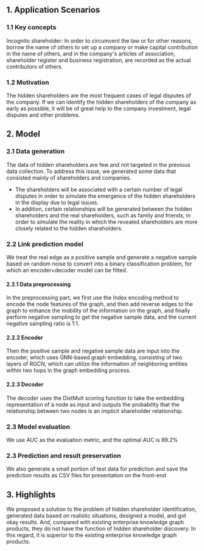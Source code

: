 ## 1. Application Scenarios
### 1.1 Key concepts
Incognito shareholder: In order to circumvent the law or for other reasons, borrow the name of others to set up a company or make capital contribution in the name of others, and in the company's articles of association, shareholder register and business registration, are recorded as the actual contributors of others.
### 1.2 Motivation
The hidden shareholders are the most frequent cases of legal disputes of the company. If we can identify the hidden shareholders of the company as early as possible, it will be of great help to the company investment, legal disputes and other problems.
## 2. Model
### 2.1 Data generation
The data of hidden shareholders are few and not targeted in the previous data collection. To address this issue, we generated some data that consisted mainly of shareholders and companies.
- The shareholders will be associated with a certain number of legal disputes in order to simulate the emergence of the hidden shareholders in the display due to legal issues.
- In addition, certain relationships will be generated between the hidden shareholders and the real shareholders, such as family and friends, in order to simulate the reality in which the revealed shareholders are more closely related to the hidden shareholders.
### 2.2 Link prediction model
We treat the real edge as a positive sample and generate a negative sample based on random noise to convert into a binary classification problem, for which an encoder+decoder model can be fitted.
#### 2.2.1 Data preprocessing
In the preprocessing part, we first use the Index encoding method to encode the node features of the graph, and then add reverse edges to the graph to enhance the mobility of the information on the graph, and finally perform negative sampling to get the negative sample data, and the current negative sampling ratio is 1:1.
#### 2.2.2 Encoder
Then the positive sample and negative sample data are input into the encoder, which uses GNN-based graph embedding, consisting of two layers of RGCN, which can utilize the information of neighboring entities within two hops in the graph embedding process.
#### 2.2.3 Decoder
The decoder uses the DistMult scoring function to take the embedding representation of a node as input and outputs the probability that the relationship between two nodes is an implicit shareholder relationship.
### 2.3 Model evaluation
We use AUC as the evaluation metric, and the optimal AUC is 89.2%
### 2.3 Prediction and result preservation
We also generate a small portion of test data for prediction and save the prediction results as CSV files for presentation on the front-end
## 3. Highlights
We proposed a solution to the problem of hidden shareholder identification, generated data based on realistic situations, designed a model, and got okay results. And, compared with existing enterprise knowledge graph products, they do not have the function of hidden shareholder discovery. In this regard, it is superior to the existing enterprise knowledge graph products.